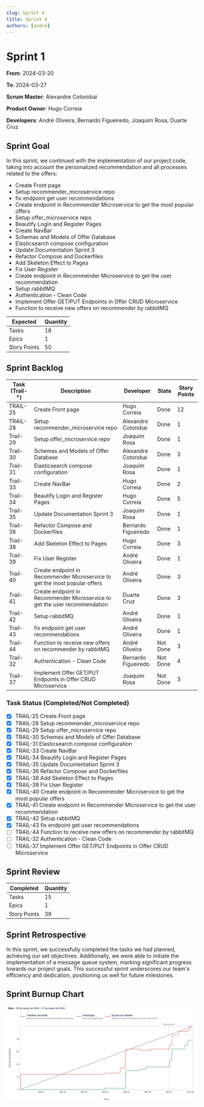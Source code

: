 ```yaml
---
slug: Sprint 4
title: Sprint 4
authors: [andre]
---
```


# Sprint 1

**From**: 2024-03-20

**To**: 2024-03-27

**Scrum Master**: Alexandre Cotorobai

**Product Owner**: Hugo Correia

**Developers**: André Oliveira, Bernardo Figueiredo, Joaquim Rosa, Duarte Cruz

## Sprint Goal

In this sprint, we continued with the implementation of our project code, taking into account the personalized recommendation and all processes related to the offers:

- Create Front page
- Setup recommender_microservice repo
- fix endpoint get user recommendations
- Create endpoint in Recommender Microservice to get the most popular offers
- Setup offer_microservice repo
- Beautify Login and Register Pages
- Create NavBar
- Schemas and Models of Offer Database
- Elasticsearch compose configuration
- Update Documentation Sprint 3
- Refactor Compose and Dockerfiles
- Add Skeleton Effect to Pages
- Fix User Register
- Create endpoint in Recommender Microservice to get the user recommendation
- Setup rabbitMQ
- Authentication - Clean Code
- Implement Offer GET/PUT Endpoints in Offer CRUD Microservice
- Function to receive new offers on recommender by rabbitMQ

| Expected     | Quantity |
| ------------ | -------- |
| Tasks        | 18       |
| Epics        | 1        |
| Story Points | 50       |

## Sprint Backlog

| Task (Trail-\*) | Description                                                                | Developer           | State    | Story Points |
| --------------- | -------------------------------------------------------------------------- | ------------------- | -------- | ------------ |
| TRAIL-25        | Create Front page                                                          | Hugo Correia        | Done     | 12           |
| TRAIL-28        | Setup recommender_microservice repo                                        | Alexandre Cotorobai | Done     | 1            |
| Trail-29        | Setup offer_microservice repo                                              | Joaquim Rosa        | Done     | 1            |
| Trail-30        | Schemas and Models of Offer Database                                       | Alexandre Cotorobai | Done     | 3            |
| Trail-31        | Elasticsearch compose configuration                                        | Joaquim Rosa        | Done     | 1            |
| Trail-33        | Create NavBar                                                              | Hugo Correia        | Done     | 2            |
| Trail-34        | Beautify Login and Register Pages                                          | Hugo Correia        | Done     | 5            |
| Trail-35        | Update Documentation Sprint 3                                              | Joaquim Rosa        | Done     | 1            |
| Trail-36        | Refactor Compose and Dockerfiles                                           | Bernardo Figueiredo | Done     | 1            |
| Trail-38        | Add Skeleton Effect to Pages                                               | Hugo Correia        | Done     | 3            |
| Trail-39        | Fix User Register                                                          | André Oliveira      | Done     | 1            |
| Trail-40        | Create endpoint in Recommender Microservice to get the most popular offers | André Oliveira      | Done     | 3            |
| Trail-41        | Create endpoint in Recommender Microservice to get the user recommendation | Duarte Cruz         | Done     | 3            |
| Trail-42        | Setup rabbitMQ                                                             | André Oliveira      | Done     | 1            |
| Trail-43        | fix endpoint get user recommendations                                      | André Oliveira      | Done     | 1            |
| Trail-44        | Function to receive new offers on recommender by rabbitMQ                  | André Oliveira      | Not Done | 3            |
| Trail-32        | Authentication - Clean Code                                                | Bernardo Figueiredo | Not Done | 4            |
| Trail-37        | Implement Offer GET/PUT Endpoints in Offer CRUD Microservice               | Joaquim Rosa        | Not Done | 3            |

### Task Status (Completed/Not Completed)

- [x] TRAIL-25 Create Front page
- [x] TRAIL-28 Setup recommender_microservice repo
- [x] TRAIL-29 Setup offer_microservice repo
- [x] TRAIL-30 Schemas and Models of Offer Database
- [x] TRAIL-31 Elasticsearch compose configuration
- [x] TRAIL-33 Create NavBar
- [x] TRAIL-34 Beautify Login and Register Pages
- [x] TRAIL-35 Update Documentation Sprint 3
- [x] TRAIL-36 Refactor Compose and Dockerfiles
- [x] TRAIL-38 Add Skeleton Effect to Pages
- [x] TRAIL-39 Fix User Register
- [x] TRAIL-40 Create endpoint in Recommender Microservice to get the most popular offers
- [x] TRAIL-41 Create endpoint in Recommender Microservice to get the user recommendation
- [x] TRAIL-42 Setup rabbitMQ
- [x] TRAIL-43 fix endpoint get user recommendations
- [ ] TRAIL-44 Function to receive new offers on recommender by rabbitMQ
- [ ] TRAIL-32 Authentication - Clean Code
- [ ] TRAIL-37 Implement Offer GET/PUT Endpoints in Offer CRUD Microservice

## Sprint Review

| Completed    | Quantity |
| ------------ | -------- |
| Tasks        | 15       |
| Epics        | 1        |
| Story Points | 39       |

## Sprint Retrospective

In this sprint, we successfully completed the tasks we had planned, achieving our set objectives. Additionally, we were able to initiate the implementation of a message queue system, marking significant progress towards our project goals. This successful sprint underscores our team's efficiency and dedication, positioning us well for future milestones.

## Sprint Burnup Chart

![Burndown Chart](../../static/img/sprints/burndown_chart_sprint_4.png)
